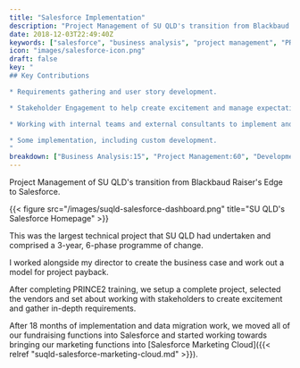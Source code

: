 ```yaml
---
title: "Salesforce Implementation"
description: "Project Management of SU QLD's transition from Blackbaud Raiser's Edge to Salesforce."
date: 2018-12-03T22:49:40Z
keywords: ["salesforce", "business analysis", "project management", "PRINCE2"]
icon: "images/salesforce-icon.png"
draft: false
key: "
## Key Contributions

* Requirements gathering and user story development.

* Stakeholder Engagement to help create excitement and manage expectations.

* Working with internal teams and external consultants to implement and transition data.

* Some implementation, including custom development.
"
breakdown: ["Business Analysis:15", "Project Management:60", "Development:25"]
---
```


Project Management of SU QLD's transition from Blackbaud Raiser's Edge to Salesforce.

{{< figure src="/images/suqld-salesforce-dashboard.png" title="SU QLD's Salesforce Homepage" >}}

This was the largest technical project that SU QLD had undertaken and comprised a 3-year, 6-phase programme of change.

I worked alongside my director to create the business case and work out a model for project payback.

After completing PRINCE2 training, we setup a complete project, selected the vendors and set about working with stakeholders to create excitement and gather in-depth requirements.

After 18 months of implementation and data migration work, we moved all of our fundraising functions into Salesforce and started working towards bringing our marketing functions into [Salesforce Marketing Cloud]({{< relref "suqld-salesforce-marketing-cloud.md" >}}).